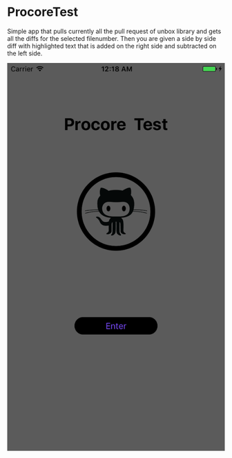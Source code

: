 # ProcoreTest


Simple app that pulls currently all the pull request of unbox library and gets all the diffs for the selected
filenumber. Then you are given a side by side diff with highlighted text that is added on the right side
and subtracted on the left side.

<img src="https://github.com/arbidh/ProcoreTest/blob/master/ProcoreCodingTest/Simulator%20Screen%20Shot%20Jul%2031%2C%202017%2C%2012.18.12%20AM.png"> </img>


